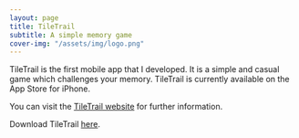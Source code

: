 ```yaml
---
layout: page
title: TileTrail
subtitle: A simple memory game
cover-img: "/assets/img/logo.png"
---
```


TileTrail is the first mobile app that I developed. It is a simple and casual game which challenges your memory. TileTrail is currently available on the App Store for iPhone.

You can visit the [TileTrail website](https://jimfeyereisen.github.io/tiletrail/) for further information.

Download TileTrail [here](https://apps.apple.com/us/app/tiletrail/id6503223875?itsct=apps_box_link&itscg=30200).
